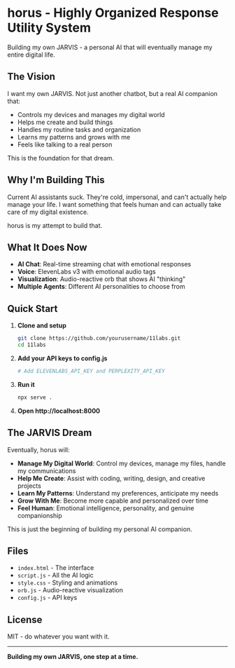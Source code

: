 # horus - Highly Organized Response Utility System

Building my own JARVIS - a personal AI that will eventually manage my entire digital life.

## The Vision

I want my own JARVIS. Not just another chatbot, but a real AI companion that:
- Controls my devices and manages my digital world
- Helps me create and build things
- Handles my routine tasks and organization
- Learns my patterns and grows with me
- Feels like talking to a real person

This is the foundation for that dream.

## Why I'm Building This

Current AI assistants suck. They're cold, impersonal, and can't actually help manage your life. I want something that feels human and can actually take care of my digital existence.

horus is my attempt to build that.

## What It Does Now

- **AI Chat**: Real-time streaming chat with emotional responses
- **Voice**: ElevenLabs v3 with emotional audio tags
- **Visualization**: Audio-reactive orb that shows AI "thinking"
- **Multiple Agents**: Different AI personalities to choose from

## Quick Start

1. **Clone and setup**
   ```bash
   git clone https://github.com/yourusername/11labs.git
   cd 11labs
   ```

2. **Add your API keys to config.js**
   ```bash
   # Add ELEVENLABS_API_KEY and PERPLEXITY_API_KEY
   ```

3. **Run it**
   ```bash
   npx serve .
   ```

4. **Open http://localhost:8000**

## The JARVIS Dream

Eventually, horus will:
- **Manage My Digital World**: Control my devices, manage my files, handle my communications
- **Help Me Create**: Assist with coding, writing, design, and creative projects
- **Learn My Patterns**: Understand my preferences, anticipate my needs
- **Grow With Me**: Become more capable and personalized over time
- **Feel Human**: Emotional intelligence, personality, and genuine companionship

This is just the beginning of building my personal AI companion.

## Files

- `index.html` - The interface
- `script.js` - All the AI logic
- `style.css` - Styling and animations
- `orb.js` - Audio-reactive visualization
- `config.js` - API keys

## License

MIT - do whatever you want with it.

---

**Building my own JARVIS, one step at a time.**
